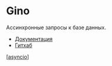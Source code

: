 # Gino

Ассинхронные запросы к базе данных.

- [Документация](https://python-gino.org/)
- [Гитхаб](https://github.com/python-gino/gino)

[[asyncio]]

[//begin]: # "Autogenerated link references for markdown compatibility"
[asyncio]: asyncio "Asyncio"
[//end]: # "Autogenerated link references"